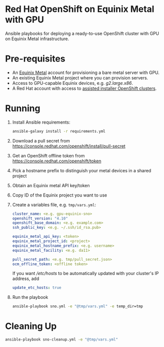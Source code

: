 Red Hat OpenShift on Equinix Metal with GPU
====

Ansible playbooks for deploying a ready-to-use OpenShift cluster with GPU on Equinix Metal infrastructure.

# Pre-requisites

* An [Equinix Metal](https://metal.equinix.com/) account for provisioning a bare metal server with GPU.
* An existing Equinix Metal project where you can provision servers.
* Access to GPU-capable Equinix devices, e.g. _g2.large.x86_.
* A Red Hat account with access to [assisted installer OpenShift clusters](https://console.redhat.com/openshift/assisted-installer/clusters/~new).

# Running

1. Install Ansible requirements:
   ```sh
   ansible-galaxy install -r requirements.yml
   ```
2. Download a pull secret from https://console.redhat.com/openshift/install/pull-secret
3. Get an OpenShift offline token from https://console.redhat.com/openshift/token
4. Pick a hostname prefix to distinguish your metal devices in a shared project
5. Obtain an Equinix metal API key/token
6. Copy ID of the Equinix project you want to use
7. Create a variables file, e.g. `tmp/vars.yml`:

   ```yaml
   cluster_name: <e.g. gpu-equinix-sno>
   openshift_version: "4.10"
   openshift_base_domain: <e.g. example.com>
   ssh_public_key: <e.g. ~/.ssh/id_rsa.pub>

   equinix_metal_api_key: <token>
   equinix_metal_project_id: <project>
   equinix_metal_hostname_prefix: <e.g. username>
   equinix_metal_facility: <e.g. da11>

   pull_secret_path: <e.g. tmp/pull_secret.json>
   ocm_offline_token: <offline token>
   ```

   If you want _/etc/hosts_ to be automatically updated with your cluster's IP address, add

   ```yaml
   update_etc_hosts: true
   ```

8. Run the playbook

   ```sh
   ansible-playbook sno.yml -e "@tmp/vars.yml" -e temp_dir=tmp
   ```

# Cleaning Up

```sh
ansible-playbook sno-cleanup.yml -e "@tmp/vars.yml"
```